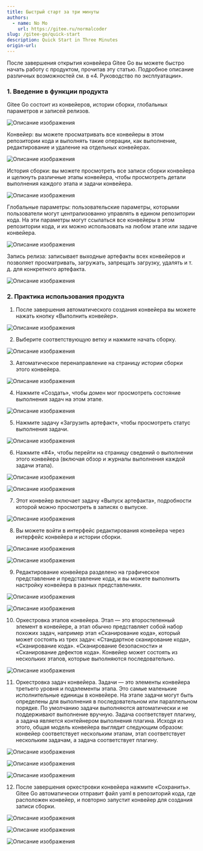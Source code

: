 ```yaml
---
title: Быстрый старт за три минуты
authors:
  - name: No Mo
    url: https://gitee.ru/normalcoder
slug: /gitee-go/quick-start
description: Quick Start in Three Minutes
origin-url: 
---
```


После завершения открытия конвейера Gitee Go вы можете быстро начать работу с продуктом, прочитав эту статью. Подробное описание различных возможностей см. в «4. Руководство по эксплуатации».

### 1. Введение в функции продукта

Gitee Go состоит из конвейеров, истории сборки, глобальных параметров и записей релизов.

![Описание изображения](https://images.gitee.ru/uploads/images/2022/0411/184457_06b33eac_10531940.png )

Конвейер: вы можете просматривать все конвейеры в этом репозитории кода и выполнять такие операции, как выполнение, редактирование и удаление на отдельных конвейерах.

![Описание изображения](https://images.gitee.ru/uploads/images/2022/0411/184506_a56f4ae3_10531940.png )

История сборки: вы можете просмотреть все записи сборки конвейера и щелкнуть различные этапы конвейера, чтобы просмотреть детали выполнения каждого этапа и задачи конвейера.

![Описание изображения](https://images.gitee.ru/uploads/images/2022/0411/184513_34ffbb78_10531940.png )

Глобальные параметры: пользовательские параметры, которыми пользователи могут централизованно управлять в едином репозитории кода. На эти параметры могут ссылаться все конвейеры в этом репозитории кода, и их можно использовать на любом этапе или задаче конвейера.

![Описание изображения](https://images.gitee.ru/uploads/images/2022/0411/184524_787efa4e_10531940.png )

Запись релиза: записывает выходные артефакты всех конвейеров и позволяет просматривать, загружать, запрещать загрузку, удалять и т. д. для конкретного артефакта.

![Описание изображения](https://images.gitee.ru/uploads/images/2022/0411/184940_b01f919d_10531940.png )

### 2. Практика использования продукта

1. После завершения автоматического создания конвейера вы можете нажать кнопку «Выполнить конвейер».

![Описание изображения](https://images.gitee.ru/uploads/images/2022/0411/185015_166b6e2e_10531940.png )

2. Выберите соответствующую ветку и нажмите начать сборку.

![Описание изображения](https://images.gitee.ru/uploads/images/2022/0411/185020_c432b14f_10531940.png )

3. Автоматическое перенаправление на страницу истории сборки этого конвейера.

![Описание изображения](https://images.gitee.ru/uploads/images/2022/0411/185026_ce4ec117_10531940.png )

4. Нажмите «Создать», чтобы домен мог просмотреть состояние выполнения задач на этом этапе.

![Описание изображения](https://images.gitee.ru/uploads/images/2022/0411/185031_880800a1_10531940.png )

5. Нажмите задачу «Загрузить артефакт», чтобы просмотреть статус выполнения задачи.

![Описание изображения](https://images.gitee.ru/uploads/images/2022/0411/185036_6a67b81b_10531940.png )

6. Нажмите «#4», чтобы перейти на страницу сведений о выполнении этого конвейера (включая обзор и журналы выполнения каждой задачи этапа).

![Описание изображения](https://images.gitee.ru/uploads/images/2022/0411/185041_141ad71a_10531940.png )

![Описание изображения](https://images.gitee.ru/uploads/images/2022/0411/185054_7ef859f2_10531940.png )

7. Этот конвейер включает задачу «Выпуск артефакта», подробности которой можно просмотреть в записях о выпуске.

![Описание изображения](https://images.gitee.ru/uploads/images/2022/0411/185058_8fb01ee0_10531940.png )

8. Вы можете войти в интерфейс редактирования конвейера через интерфейс конвейера и истории сборки.

![Описание изображения](https://images.gitee.ru/uploads/images/2022/0411/185102_b7204db2_10531940.png )

![Описание изображения](https://images.gitee.ru/uploads/images/2022/0411/185107_1837b697_10531940.png )

9. Редактирование конвейера разделено на графическое представление и представление кода, и вы можете выполнить настройку конвейера в разных представлениях.

![Описание изображения](https://images.gitee.ru/uploads/images/2022/0411/185113_0ef67819_10531940.png )

![Описание изображения](https://images.gitee.ru/uploads/images/2022/0411/185117_415df774_10531940.png )

10. Оркестровка этапов конвейера. Этап — это второстепенный элемент в конвейере, а этап обычно представляет собой набор похожих задач, например этап «Сканирование кода», который может состоять из трех задач: «Стандартное сканирование кода», «Сканирование кода». «Сканирование безопасности» и «Сканирование дефектов кода». Конвейер может состоять из нескольких этапов, которые выполняются последовательно.

![Описание изображения](https://images.gitee.ru/uploads/images/2022/0411/185126_cbf2f77f_10531940.png )

11. Оркестровка задач конвейера. Задачи — это элементы конвейера третьего уровня и подэлементы этапа. Это самые маленькие исполнительные единицы в конвейере. На этапе задачи могут быть определены для выполнения в последовательном или параллельном порядке. По умолчанию задачи выполняются автоматически и не поддерживают выполнение вручную. Задача соответствует плагину, а задача является контейнером выполнения плагина. Исходя из этого, общая модель конвейера выглядит следующим образом: конвейер соответствует нескольким этапам, этап соответствует нескольким задачам, а задача соответствует плагину.

![Описание изображения](https://images.gitee.ru/uploads/images/2022/0411/185132_d10d65f2_10531940.png )

![Описание изображения](https://images.gitee.ru/uploads/images/2022/0411/185140_9d339c4b_10531940.png )

![Описание изображения](https://images.gitee.ru/uploads/images/2022/0411/185145_508aad1a_10531940.png )

12. После завершения оркестровки конвейера нажмите «Сохранить». Gitee Go автоматически отправит файл yaml в репозиторий кода, где расположен конвейер, и повторно запустит конвейер для создания записи сборки.

![Описание изображения](https://images.gitee.ru/uploads/images/2022/0411/185159_39166a16_10531940.png )

![Описание изображения](https://images.gitee.ru/uploads/images/2022/0411/185205_90f52632_10531940.png )

![Описание изображения](https://images.gitee.ru/uploads/images/2022/0411/185208_842e5d14_10531940.png )